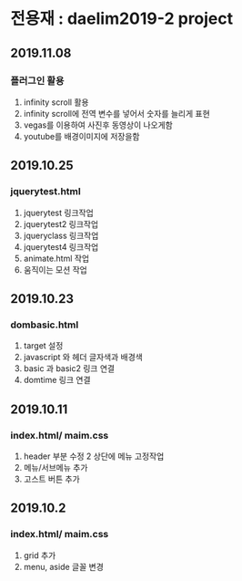 # 전용재 : daelim2019-2 project


## 2019.11.08
### 플러그인 활용

1. infinity scroll 활용
2. infinity scroll에 전역 변수를 넣어서 숫자를 늘리게 표현
3. vegas를 이용하여 사진후 동영상이 나오게함
4. youtube를 배경이미지에 저장을함


## 2019.10.25
### jquerytest.html
1. jquerytest 링크작업
2. jquerytest2 링크작업
3. jqueryclass 링크작업
4. jquerytest4 링크작업 
5. animate.html 작업
6. 움직이는 모션 작업





## 2019.10.23
### dombasic.html
1. target 설정
2. javascript 와 헤더 글자색과 배경색
3. basic 과 basic2 링크 연결 
4. domtime 링크 연결 


## 2019.10.11
### index.html/ maim.css
1. header 부분 수정
2  상단에 메뉴 고정작업 
3. 메뉴/서브메뉴 추가
4. 고스트 버튼 추가


## 2019.10.2
### index.html/ maim.css

1. grid 추가 
2. menu, aside 글꼴 변경




